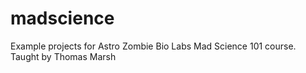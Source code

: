 # madscience
Example projects for Astro Zombie Bio Labs Mad Science 101 course. Taught by Thomas Marsh
